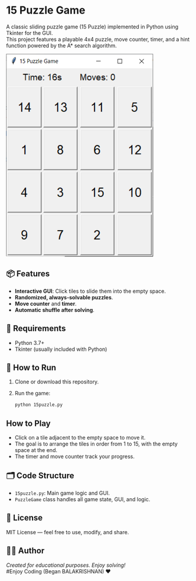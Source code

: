 # 15 Puzzle Game

A classic sliding puzzle game (15 Puzzle) implemented in Python using Tkinter for the GUI.  
This project features a playable 4x4 puzzle, move counter, timer, and a hint function powered by the A* search algorithm.

![15 Puzzle Screenshot](15PuzzleGame.png)  


## 📦 Features

- **Interactive GUI**: Click tiles to slide them into the empty space.
- **Randomized, always-solvable puzzles**.
- **Move counter** and **timer**.
- **Automatic shuffle after solving**.

## 🧰 Requirements

- Python 3.7+
- Tkinter (usually included with Python)

## 🚀 How to Run

1. Clone or download this repository.
2. Run the game:

   ```sh
   python 15puzzle.py
   ```

## How to Play

- Click on a tile adjacent to the empty space to move it.
- The goal is to arrange the tiles in order from 1 to 15, with the empty space at the end.
- The timer and move counter track your progress.

## 🗂️ Code Structure

- `15puzzle.py`: Main game logic and GUI.
- `PuzzleGame` class handles all game state, GUI, and logic.

## 📜 License

MIT License — feel free to use, modify, and share.


## 👨‍💻 Author  

*Created for educational purposes. Enjoy solving!*  
#Enjoy Coding (Began BALAKRISHNAN) ❤️


